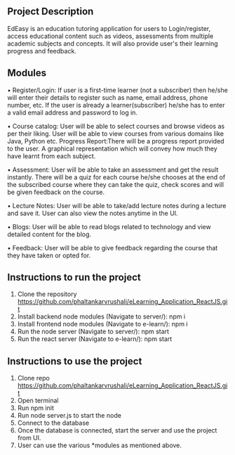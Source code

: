 
## Project Description

EdEasy is an education tutoring application for users to Login/register, access educational content such as videos, assessments from multiple academic subjects and concepts. It will also provide user's their learning progress and feedback.

## Modules

• Register/Login: If user is a first-time learner (not a subscriber) then he/she will enter their details to register such as name, email address, phone number, etc. If the user is already a learner(subscriber) he/she has to enter a valid email address and password to log in.

• Course catalog: User will be able to select courses and browse videos as per their liking. User will be able to view courses from various domains like Java, Python etc. Progress Report:There will be a progress report provided to the user. A graphical representation which will convey how much they have learnt from each subject.

• Assessment: User will be able to take an assessment and get the result instantly. There will be a quiz for each course he/she chooses at the end of the subscribed course where they can take the quiz, check scores and will be given feedback on the course.

• Lecture Notes: User will be able to take/add lecture notes during a lecture and save it. User can also view the notes anytime in the UI.

• Blogs: User will be able to read blogs related to technology and view detailed content for the blog.

• Feedback: User will be able to give feedback regarding the course that they have taken or opted for.

## Instructions to run the project

1. Clone the repository https://github.com/phaltankarvrushali/eLearning_Application_ReactJS.git
2. Install backend node modules (Navigate to server/): npm i
3. Install frontend node modules (Navigate to e-learn/): npm i
4. Run the node server (Navigate to server/): npm start
5. Run the react server (Navigate to e-learn/): npm start

## Instructions to use the project

1. Clone repo https://github.com/phaltankarvrushali/eLearning_Application_ReactJS.git
2. Open terminal
3. Run npm init
4. Run node server.js to start the node
5. Connect to the database
6. Once the database is connected, start the server and use the project from UI.
7. User can use the various *modules as mentioned above.


